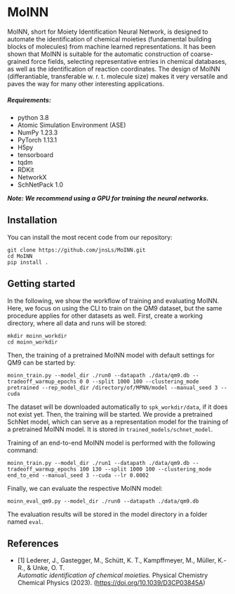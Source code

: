# MoINN

MoINN, short for Moiety Identification Neural Network, is designed to automate the 
identification of chemical moieties (fundamental building blocks of molecules)
from machine learned representations. It has been shown that MoINN is suitable for
the automatic construction of coarse-grained force fields, selecting representative 
entries in chemical databases, as well as the identification of reaction coordinates. 
The design of MoINN (differantiable, transferable w. r. t. molecule size) makes it very 
versatile and paves the way for many other interesting applications.


##### Requirements:
- python 3.8
- Atomic Simulation Environment (ASE)
- NumPy 1.23.3
- PyTorch 1.13.1
- H5py
- tensorboard
- tqdm
- RDKit
- NetworkX
- SchNetPack 1.0

_**Note: We recommend using a GPU for training the neural networks.**_


## Installation


You can install the most recent code from our repository:

```
git clone https://github.com/jnsLs/MoINN.git
cd MoINN
pip install .
```


## Getting started

In the following, we show the workflow of training and evaluating MoINN. Here,
we focus on using the CLI to train on the QM9 dataset, but the same procedure 
applies for other datasets as well. First, create a working directory, where 
all data and runs will be stored:

```
mkdir moinn_workdir
cd moinn_workdir
```

Then, the training of a pretrained MoINN model with default settings for QM9 can be started by:

```
moinn_train.py --model_dir ./run0 --datapath ./data/qm9.db --tradeoff_warmup_epochs 0 0 --split 1000 100 --clustering_mode pretrained --rep_model_dir /directory/of/MPNN/model --manual_seed 3 --cuda
```

The dataset will be downloaded automatically to `spk_workdir/data`, if it does not exist yet.
Then, the training will be started. We provide a pretrained SchNet model, which can serve as a 
representation model for the training of a pretrained MoINN model. It is stored in ```trained_models/schnet_model```.

Training of an end-to-end MoINN model is performed with the following command:

```
moinn_train.py --model_dir ./run1 --datapath ./data/qm9.db --tradeoff_warmup_epochs 100 130 --split 1000 100 --clustering_mode end_to_end --manual_seed 3 --cuda --lr 0.0002
```

Finally, we can evaluate the respective MoINN model:

```
moinn_eval_qm9.py --model_dir ./run0 --datapath ./data/qm9.db
```
The evaluation results will be stored in the model directory in a folder named ```eval```.

## References

* [1] Lederer, J., Gastegger, M., Schütt, K. T., Kampffmeyer, M., Müller, K.-R., & Unke, O. T.  
*Automatic identification of chemical moieties.*
Physical Chemistry Chemical Physics (2023). (https://doi.org/10.1039/D3CP03845A)
